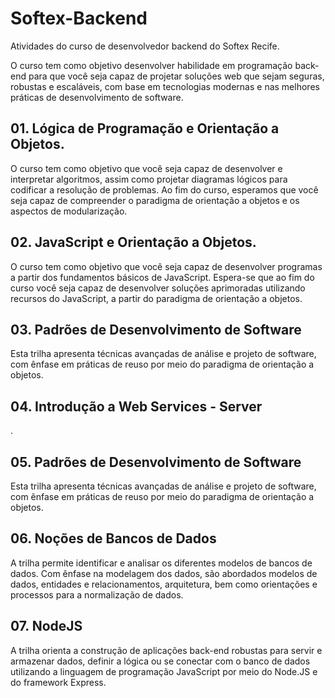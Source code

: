 # Softex-Backend
Atividades do curso de desenvolvedor backend do Softex Recife.

O curso tem como objetivo desenvolver habilidade em programação back-end para que você seja capaz de projetar soluções web que sejam seguras, robustas e  escaláveis, com base em tecnologias modernas e nas melhores práticas de desenvolvimento de software.

## 01. Lógica de Programação e Orientação a Objetos.

 O curso tem como objetivo que você seja capaz de desenvolver e interpretar algoritmos, assim como projetar diagramas lógicos para codificar a resolução de problemas. Ao fim do curso, esperamos que você seja capaz de compreender o paradigma de orientação a objetos e os aspectos de modularização. 

## 02. JavaScript e Orientação a Objetos.

 O curso tem como objetivo que você seja capaz de desenvolver programas a partir dos fundamentos básicos de JavaScript. Espera-se que ao fim do curso você seja capaz de desenvolver soluções aprimoradas utilizando recursos do JavaScript, a partir do paradigma de orientação a objetos. 

## 03. Padrões de Desenvolvimento de Software

 Esta trilha apresenta técnicas avançadas de análise e projeto de software, com ênfase em práticas de reuso por meio do paradigma de orientação a objetos. 

## 04. Introdução a Web Services - Server

. 

## 05. Padrões de Desenvolvimento de Software

Esta trilha apresenta técnicas avançadas de análise e projeto de software, com ênfase em práticas de reuso por meio do paradigma de orientação a objetos.

## 06. Noções de Bancos de Dados

A trilha permite identificar e analisar os diferentes modelos de bancos de dados. Com ênfase na modelagem dos dados, são abordados modelos de dados, entidades e relacionamentos, arquitetura, bem como orientações e processos para a normalização de dados.

## 07. NodeJS

A trilha orienta a construção de aplicações back-end robustas para servir e armazenar dados, definir a lógica ou se conectar com o banco de dados utilizando a linguagem de programação JavaScript por meio do Node.JS e do framework Express.
